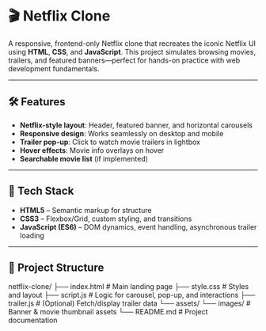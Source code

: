 # 🎬 Netflix Clone

A responsive, frontend-only Netflix clone that recreates the iconic Netflix UI using **HTML**, **CSS**, and **JavaScript**. This project simulates browsing movies, trailers, and featured banners—perfect for hands-on practice with web development fundamentals.

---

## 🛠️ Features

- **Netflix-style layout**: Header, featured banner, and horizontal carousels  
- **Responsive design**: Works seamlessly on desktop and mobile  
- **Trailer pop-up**: Click to watch movie trailers in lightbox  
- **Hover effects**: Movie info overlays on hover  
- **Searchable movie list** (if implemented)

---

## 🚀 Tech Stack

- **HTML5** – Semantic markup for structure  
- **CSS3** – Flexbox/Grid, custom styling, and transitions  
- **JavaScript (ES6)** – DOM dynamics, event handling, asynchronous trailer loading

---

## 📁 Project Structure

netflix-clone/
├── index.html # Main landing page
├── style.css # Styles and layout
├── script.js # Logic for carousel, pop-up, and interactions
├── trailer.js # (Optional) Fetch/display trailer data
└── assets/
└── images/ # Banner & movie thumbnail assets
└── README.md # Project documentation
